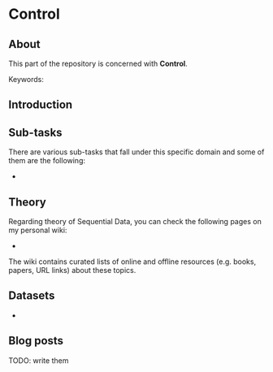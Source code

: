 # Control

## About
This part of the repository is concerned with __Control__.

Keywords: 

## Introduction



## Sub-tasks
There are various sub-tasks that fall under this specific domain and some of them are the following:

- 

## Theory
Regarding theory of Sequential Data, you can check the following pages on my personal wiki:

- 

The wiki contains curated lists of online and offline resources (e.g. books, papers, URL links) about these topics.

## Datasets
 - 

## Blog posts

TODO: write them
